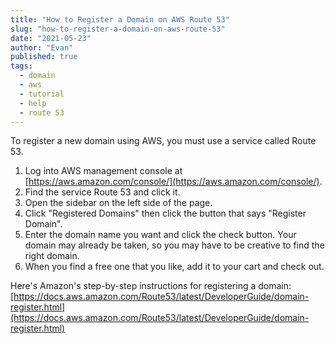 ```yaml
---
title: "How to Register a Domain on AWS Route 53"
slug: "how-to-register-a-domain-on-aws-route-53"
date: "2021-05-23"
author: "Evan"
published: true
tags: 
  - domain
  - aws
  - tutorial
  - help
  - route 53
---
```


To register a new domain using AWS, you must use a service called Route 53.

1. Log into AWS management console at [https://aws.amazon.com/console/](https://aws.amazon.com/console/).
2. Find the service Route 53 and click it.
3. Open the sidebar on the left side of the page.
4. Click "Registered Domains" then click the button that says "Register Domain".
5. Enter the domain name you want and click the check button. Your domain may already be taken, so you may have to be creative to find the right domain.
6. When you find a free one that you like, add it to your cart and check out.

Here's Amazon's step-by-step instructions for registering a domain: [https://docs.aws.amazon.com/Route53/latest/DeveloperGuide/domain-register.html](https://docs.aws.amazon.com/Route53/latest/DeveloperGuide/domain-register.html)